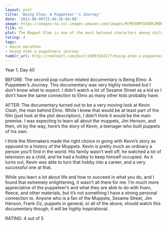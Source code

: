 ```yaml
---
layout: post
title: 'Being Elmo: A Puppeteer''s Journey'
date: '2012-08-09T21:46:26-04:00'
image: https://images-na.ssl-images-amazon.com/images/M/MV5BMTQ4ODk3MDMwOF5BMl5BanBnXkFtZTcwMjQ5MzI4Ng@@._V1_UX182_CR0,0,182,268_AL_.jpg
film: 41
plot: The Muppet Elmo is one of the most beloved characters among children across the globe. Meet the unlikely man behind the puppet - the heart and soul of Elmo - Kevin Clash.
rating: 4
tags:
- movie marathon
- being elmo a puppeteers journey
tumblr_url: http://reelmatt.com/post/29093164177/being-elmo-a-puppeteers-journey
---
```


Year 1, Day 40

BEFORE: The second pop culture related documentary is Being Elmo: A Puppeteer’s Journey. This documentary was very highly reviewed but I don’t know what to expect. I didn’t watch a lot of Sesame Street as a kid so I don’t have the same connection to Elmo as many other kids probably have.

AFTER: The documentary turned out to be a very moving look at Kevin Clash, the man behind Elmo. While I knew that would be at least part of the film (just look at the plot description), I didn’t think it would be the main premise. I was expecting to learn all about the muppets, Jim Henson, and then, oh by the way, here’s the story of Kevin, a teenager who built puppets of his own.

I think the filmmakers made the right choice in going with Kevin’s story as opposed to a history of the Muppets. Kevin is pretty much as ordinary a person you’ll find in the world. His family wasn’t well off, he watched a lot of television as a child, and he had a hobby to keep himself occupied. As it turns out, Kevin was able to turn that hobby into a career, and a very successful one at that.

While you learn a lot about life and how to succeed in what you do, and I found that extremely enlightening, it wasn’t all there for me. I’m much more appreciative of the puppeteer’s and what they are able to do with foam, fleece, and other materials, but it’s not something I have a strong personal connection to. Anyone who is a fan of the Muppets, Sesame Street, Jim Henson, Frank Oz, puppets in general, or all of the above, should watch this documentary though; it will be highly inspirational.

RATING: 4 out of 5
